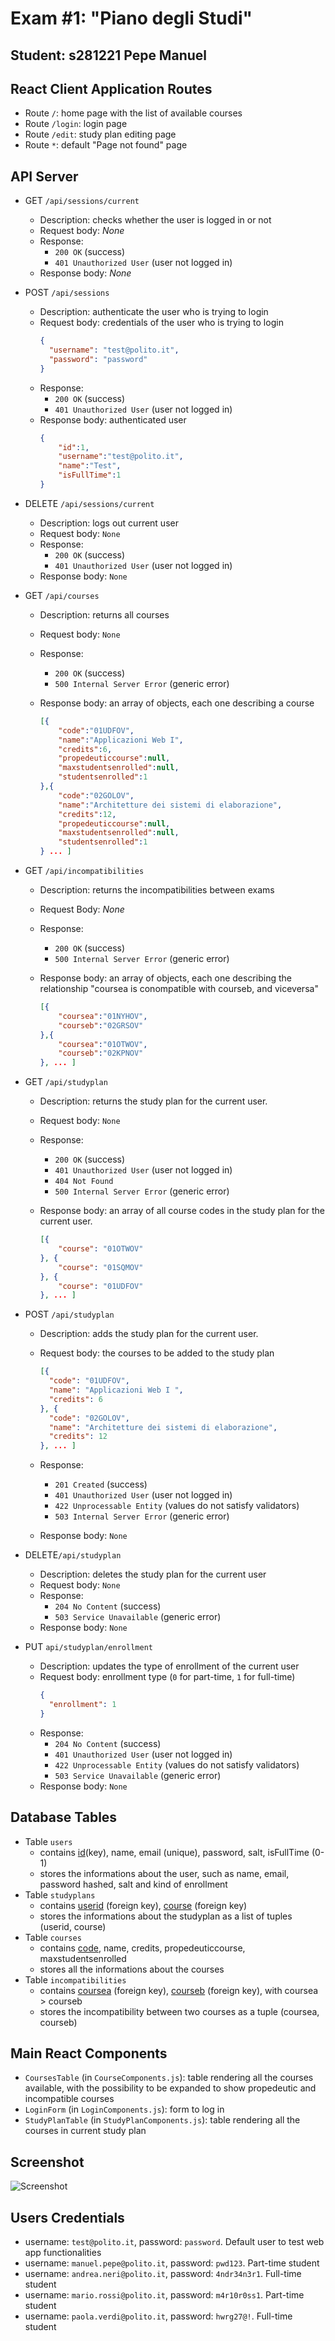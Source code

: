 # Exam #1: "Piano degli Studi"
## Student: s281221 Pepe Manuel 

## React Client Application Routes

- Route `/`: home page with the list of available courses
- Route `/login`: login page
- Route `/edit`: study plan editing page
- Route `*`: default "Page not found" page 

## API Server

- GET `/api/sessions/current`
  - Description: checks whether the user is logged in or not
  - Request body: _None_
  - Response:
    - `200 OK` (success)
    - `401 Unauthorized User` (user not logged in)
  - Response body: _None_

- POST `/api/sessions`
  - Description: authenticate the user who is trying to login
  - Request body: credentials of the user who is trying to login
    ```json
    {
      "username": "test@polito.it",
      "password": "password"
    }
    ```
  - Response: 
    - `200 OK` (success)
    - `401 Unauthorized User` (user not logged in)
  - Response body: authenticated user
    ```json
    {
        "id":1,
        "username":"test@polito.it",
        "name":"Test",
        "isFullTime":1
    }
    ```

- DELETE `/api/sessions/current`
  - Description: logs out current user
  - Request body: `None`
  - Response:
    - `200 OK` (success)
    - `401 Unauthorized User` (user not logged in)
  - Response body: `None`

- GET `/api/courses`
  - Description: returns all courses
  - Request body: `None`
  - Response: 

    - `200 OK` (success) 
    - `500 Internal Server Error` (generic error)
  - Response body: an array of objects, each one describing a course
    ```json
    [{
        "code":"01UDFOV",
        "name":"Applicazioni Web I",
        "credits":6,
        "propedeuticcourse":null,
        "maxstudentsenrolled":null,
        "studentsenrolled":1
    },{
        "code":"02GOLOV",
        "name":"Architetture dei sistemi di elaborazione",
        "credits":12,
        "propedeuticcourse":null,
        "maxstudentsenrolled":null,
        "studentsenrolled":1
    } ... ]
    ```

- GET `/api/incompatibilities`
  - Description: returns the incompatibilities between exams
  - Request Body: _None_
  - Response: 
    - `200 OK` (success)
    - `500 Internal Server Error` (generic error)

  - Response body: an array of objects, each one describing the relationship "coursea is conompatible with courseb, and viceversa"

    ```json
    [{
        "coursea":"01NYHOV",
        "courseb":"02GRSOV"
    },{
        "coursea":"01OTWOV",
        "courseb":"02KPNOV"
    }, ... ]
    ```

- GET `/api/studyplan`

  - Description: returns the study plan for the current user.
  - Request body: `None`
  - Response:

    - `200 OK` (success)
    - `401 Unauthorized User` (user not logged in)
    - `404 Not Found`
    - `500 Internal Server Error` (generic error)
  - Response body: an array of all course codes in the study plan for the current user.
    ```json
    [{
        "course": "01OTWOV"
    }, {
        "course": "01SQMOV"
    }, {
        "course": "01UDFOV"
    }, ... ]
    ```

- POST `/api/studyplan`

  - Description: adds the study plan for the current user.

  - Request body: the courses to be added to the study plan

    ```json
    [{
      "code": "01UDFOV",
      "name": "Applicazioni Web I ",
      "credits": 6
    }, {
      "code": "02GOLOV",
      "name": "Architetture dei sistemi di elaborazione",
      "credits": 12
    }, ... ]
    ```

  - Response:

    - `201 Created` (success)
    - `401 Unauthorized User` (user not logged in)
    - `422 Unprocessable Entity` (values do not satisfy validators)
    - `503 Internal Server Error` (generic error)

  - Response body: `None`

- DELETE`/api/studyplan`

  - Description: deletes the study plan for the current user
  - Request body: `None`
  - Response:
    - `204 No Content` (success)
    - `503 Service Unavailable` (generic error)
  - Response body: `None`

- PUT `api/studyplan/enrollment`
  - Description: updates the type of enrollment of the current user
  - Request body: enrollment type (`0` for part-time, `1` for full-time)
    ```json
    {
      "enrollment": 1
    }
    ```
  - Response:
    - `204 No Content` (success)
    - `401 Unauthorized User` (user not logged in)
    - `422 Unprocessable Entity` (values do not satisfy validators)
    - `503 Service Unavailable` (generic error)
  - Response body: `None`



## Database Tables

- Table `users`
  - contains <u>id</u>(key), name, email (unique), password, salt, isFullTime (0-1)
  - stores the informations about the user, such as name, email, password hashed, salt and kind of enrollment
- Table `studyplans` 
  - contains <u>userid</u> (foreign key), <u>course</u> (foreign key)
  - stores the informations about the studyplan as a list of tuples (userid, course)
- Table `courses` 
  - contains <u>code</u>, name, credits, propedeuticcourse, maxstudentsenrolled
  - stores all the informations about the courses
- Table `incompatibilities` 
  - contains <u>coursea</u> (foreign key), <u>courseb</u> (foreign key), with coursea > courseb
  - stores the incompatibility between two courses as a tuple (coursea, courseb)

## Main React Components

- `CoursesTable` (in `CourseComponents.js`): table rendering all the courses available, with the possibility to be expanded to show propedeutic and incompatible courses
- `LoginForm` (in `LoginComponents.js`): form to log in
- `StudyPlanTable` (in `StudyPlanComponents.js`): table rendering all the courses in current study plan

## Screenshot

![Screenshot](./img/screenshot.png)

## Users Credentials

- username: `test@polito.it`, password: `password`. Default user to test web app functionalities
- username: `manuel.pepe@polito.it`, password: `pwd123`. Part-time student
- username: `andrea.neri@polito.it`, password: `4ndr34n3r1`. Full-time student
- username: `mario.rossi@polito.it`, password: `m4r10r0ss1`. Part-time student
- username: `paola.verdi@polito.it`, password: `hwrg27@!`. Full-time student
